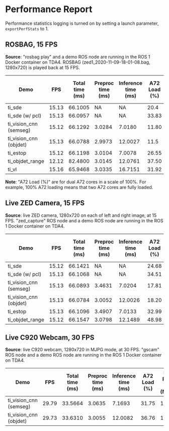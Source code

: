 Performance Report
==================

Performance statistics logging is turned on by setting a launch parameter, `exportPerfStats` to 1.

## ROSBAG, 15 FPS

**Source**: "rosbag play" and a demo ROS node are running in the ROS 1 Docker container on TDA4. ROSBAG (zed1_2020-11-09-18-01-08.bag, 1280x720) is played back at 15 FPS.

Demo | FPS| Total time (ms)| Preproc time (ms)| Inference time (ms)| A72 Load (%)| DDR Read BW (MB/s)| DDR Write BW (MB/s)| DDR Total BW (MB/s)| C71 Load (%)| C66_1 Load (%)| C66_2 Load (%)| MCU2_0 Load (%)| MCU2_1 Load (%)| MSC_0 (%)| MSC_1 (%)| VISS (%)| NF (%)| LDC (%)| SDE (%)| DOF (%)
----|-----|-----|-----|-----|-----|-----|-----|-----|-----|-----|-----|-----|-----|-----|-----|-----|-----|-----|-----|-----
ti_sde| 15.13| 66.1005| NA| NA| 20.4| 692| 531| 1223| 1.0| 0.0| 0.0| 2.0| 1.0| 0| 0| 0| 0| 4.95| 15.6| 0
ti_sde (w/ pcl)| 15.13| 66.0957| NA| NA| 33.83| 1061| 929| 1990| 0.0| 16.0| 0.0| 3.0| 2.0| 7.33| 0| 0| 0| 4.98| 19.42| 0
ti_vision_cnn (semseg)| 15.12| 66.1292| 3.0284| 7.0180| 11.80| 526| 309| 835| 11.0| 0.0| 1.0| 2.0| 1.0| 3.55| 0| 0| 0| 2.36| 0| 0
ti_vision_cnn (objdet)| 15.13| 66.0788| 2.9973| 12.0027| 11.5| 699| 298| 997| 17.0| 1.0| 1.0| 2.0| 1.0| 3.56| 0| 0| 0| 2.36| 0| 0
ti_estop| 15.12| 66.1198| 3.0104| 7.0078| 26.55| 923| 600| 1523| 11.0| 0.0| 0.0| 2.0| 1.0| 3.63| 0| 0| 0| 4.99| 15.6| 0
ti_objdet_range| 12.12| 82.4800| 3.0145| 12.0761| 37.50| 1343| 886| 2229| 14.0| 1.0| 1.0| 3.0| 2.0| 8.66| 0| 0| 0| 5.96| 17.67| 0
ti_vl| 15.16| 65.9468| 3.0335| 16.7151| 31.92| 1154| 991| 2145| 18.0| 68.0| 2.0| 2.0| 1.0| 1.36| 0| 0| 0| 0.83| 0| 0

**Note**: "A72 Load (%)" are for dual A72 cores in a scale of 100%. For example, 100% A72 loading means that two A72 cores are fully loaded.

## Live ZED Camera, 15 FPS

**Source**: live ZED camera, 1280x720 on each of left and right image, at 15 FPS. "zed_capture" ROS node and a demo ROS node are running in the ROS 1 Docker container on TDA4.

Demo | FPS| Total time (ms)| Preproc time (ms)| Inference time (ms)| A72 Load (%)| DDR Read BW (MB/s)| DDR Write BW (MB/s)| DDR Total BW (MB/s)| C71 Load (%)| C66_1 Load (%)| C66_2 Load (%)| MCU2_0 Load (%)| MCU2_1 Load (%)| MSC_0 (%)| MSC_1 (%)| VISS (%)| NF (%)| LDC (%)| SDE (%)| DOF (%)
----|-----|-----|-----|-----|-----|-----|-----|-----|-----|-----|-----|-----|-----|-----|-----|-----|-----|-----|-----|-----
ti_sde| 15.12| 66.1421| NA| NA| 24.68| 934| 861| 1795| 0.0| 0.0| 0.0| 2.0| 1.0| 0| 0| 0| 0| 4.94| 15.5| 0
ti_sde (w/ pcl)| 15.13| 66.1068| NA| NA| 34.51| 1243| 1148| 2391| 0.0| 16.0| 0.0| 3.0| 2.0| 7.33| 0| 0| 0| 4.99| 19.43| 0
ti_vision_cnn (semseg)| 15.13| 66.0893| 3.4631| 7.0204| 17.81| 797| 670| 1467| 11.0| 1.0| 0.0| 2.0| 1.0| 3.52| 0| 0| 0| 2.33| 0| 0
ti_vision_cnn (objdet)| 15.13| 66.0784| 3.0052| 12.0026| 18.20| 967| 659| 1626| 17.0| 1.0| 1.0| 2.0| 1.0| 3.60| 0| 0| 0| 2.38| 0| 0
ti_estop| 15.13| 66.1096| 3.4907| 7.0133| 32.99| 1162| 934| 2096| 11.0| 0.0| 1.0| 2.0| 1.0| 3.65| 0| 0| 0| 5.1| 15.13| 0
ti_objdet_range| 15.12| 66.1547| 3.0798| 12.1489| 48.98| 1884| 1373| 3257| 18.0| 1.0| 0.0| 4.0| 2.0| 11.6| 0| 0| 0| 7.68| 22.78| 0

## Live C920 Webcam, 30 FPS

**Source**: live C920 webcam, 1280x720 in MJPG mode, at 30 FPS. "gscam" ROS node and a demo ROS node are running in the ROS 1 Docker container on TDA4.

Demo | FPS| Total time (ms)| Preproc time (ms)| Inference time (ms)| A72 Load (%)| DDR Read BW (MB/s)| DDR Write BW (MB/s)| DDR Total BW (MB/s)| C71 Load (%)| C66_1 Load (%)| C66_2 Load (%)| MCU2_0 Load (%)| MCU2_1 Load (%)| MSC_0 (%)| MSC_1 (%)| VISS (%)| NF (%)| LDC (%)| SDE (%)| DOF (%)
----|-----|-----|-----|-----|-----|-----|-----|-----|-----|-----|-----|-----|-----|-----|-----|-----|-----|-----|-----|-----
ti_vision_cnn (semseg)| 29.79| 33.5664| 3.0635| 7.1693| 31.75| 1079| 684| 1763| 20.0| 19.0| 1.0| 3.0| 1.0| 6.85| 0| 0| 0| 4.55| 0| 0
ti_vision_cnn (objdet)| 29.73| 33.6310| 3.0055| 12.0082| 36.76| 1548| 727| 2275| 35.0| 20.0| 0.0| 2.0| 1.0| 7.12| 0| 0| 0| 4.72| 0| 0

